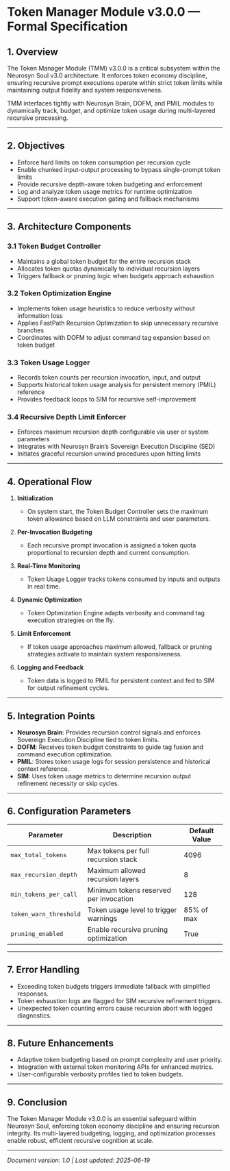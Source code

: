 # Token Manager Module v3.0.0 — Formal Specification

## 1. Overview

The Token Manager Module (TMM) v3.0.0 is a critical subsystem within the Neurosyn Soul v3.0 architecture. It enforces token economy discipline, ensuring recursive prompt executions operate within strict token limits while maintaining output fidelity and system responsiveness.

TMM interfaces tightly with Neurosyn Brain, DOFM, and PMIL modules to dynamically track, budget, and optimize token usage during multi-layered recursive processing.

---

## 2. Objectives

- Enforce hard limits on token consumption per recursion cycle  
- Enable chunked input-output processing to bypass single-prompt token limits  
- Provide recursive depth-aware token budgeting and enforcement  
- Log and analyze token usage metrics for runtime optimization  
- Support token-aware execution gating and fallback mechanisms

---

## 3. Architecture Components

### 3.1 Token Budget Controller  
- Maintains a global token budget for the entire recursion stack  
- Allocates token quotas dynamically to individual recursion layers  
- Triggers fallback or pruning logic when budgets approach exhaustion

### 3.2 Token Optimization Engine  
- Implements token usage heuristics to reduce verbosity without information loss  
- Applies FastPath Recursion Optimization to skip unnecessary recursive branches  
- Coordinates with DOFM to adjust command tag expansion based on token budget

### 3.3 Token Usage Logger  
- Records token counts per recursion invocation, input, and output  
- Supports historical token usage analysis for persistent memory (PMIL) reference  
- Provides feedback loops to SIM for recursive self-improvement

### 3.4 Recursive Depth Limit Enforcer  
- Enforces maximum recursion depth configurable via user or system parameters  
- Integrates with Neurosyn Brain’s Sovereign Execution Discipline (SED)  
- Initiates graceful recursion unwind procedures upon hitting limits

---

## 4. Operational Flow

1. **Initialization**  
   - On system start, the Token Budget Controller sets the maximum token allowance based on LLM constraints and user parameters.

2. **Per-Invocation Budgeting**  
   - Each recursive prompt invocation is assigned a token quota proportional to recursion depth and current consumption.

3. **Real-Time Monitoring**  
   - Token Usage Logger tracks tokens consumed by inputs and outputs in real time.

4. **Dynamic Optimization**  
   - Token Optimization Engine adapts verbosity and command tag execution strategies on the fly.

5. **Limit Enforcement**  
   - If token usage approaches maximum allowed, fallback or pruning strategies activate to maintain system responsiveness.

6. **Logging and Feedback**  
   - Token data is logged to PMIL for persistent context and fed to SIM for output refinement cycles.

---

## 5. Integration Points

- **Neurosyn Brain**: Provides recursion control signals and enforces Sovereign Execution Discipline tied to token limits.  
- **DOFM**: Receives token budget constraints to guide tag fusion and command execution optimization.  
- **PMIL**: Stores token usage logs for session persistence and historical context reference.  
- **SIM**: Uses token usage metrics to determine recursion output refinement necessity or skip cycles.

---

## 6. Configuration Parameters

| Parameter              | Description                              | Default Value  |
|------------------------|------------------------------------------|----------------|
| `max_total_tokens`     | Max tokens per full recursion stack      | 4096           |
| `max_recursion_depth`  | Maximum allowed recursion layers          | 8              |
| `min_tokens_per_call`  | Minimum tokens reserved per invocation    | 128            |
| `token_warn_threshold` | Token usage level to trigger warnings    | 85% of max     |
| `pruning_enabled`      | Enable recursive pruning optimization     | True           |

---

## 7. Error Handling

- Exceeding token budgets triggers immediate fallback with simplified responses.  
- Token exhaustion logs are flagged for SIM recursive refinement triggers.  
- Unexpected token counting errors cause recursion abort with logged diagnostics.

---

## 8. Future Enhancements

- Adaptive token budgeting based on prompt complexity and user priority.  
- Integration with external token monitoring APIs for enhanced metrics.  
- User-configurable verbosity profiles tied to token budgets.

---

## 9. Conclusion

The Token Manager Module v3.0.0 is an essential safeguard within Neurosyn Soul, enforcing token economy discipline and ensuring recursion integrity. Its multi-layered budgeting, logging, and optimization processes enable robust, efficient recursive cognition at scale.

---

*Document version: 1.0 | Last updated: 2025-06-19*